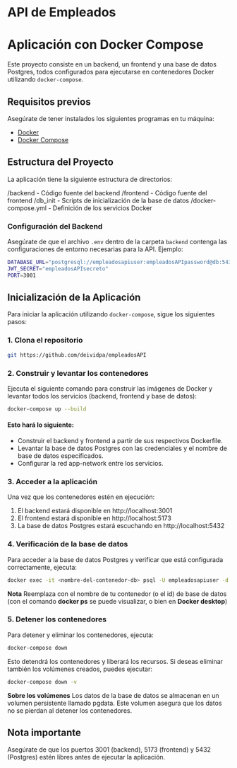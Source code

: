 # API de Empleados

# Aplicación con Docker Compose

Este proyecto consiste en un backend, un frontend y una base de datos Postgres, todos configurados para ejecutarse en contenedores Docker utilizando `docker-compose`.

## Requisitos previos

Asegúrate de tener instalados los siguientes programas en tu máquina:

- [Docker](https://www.docker.com/get-started)
- [Docker Compose](https://docs.docker.com/compose/install/)

## Estructura del Proyecto

La aplicación tiene la siguiente estructura de directorios:

/backend - Código fuente del backend 
/frontend - Código fuente del frontend 
/db_init - Scripts de inicialización de la base de datos 
/docker-compose.yml - Definición de los servicios Docker


### Configuración del Backend

Asegúrate de que el archivo `.env` dentro de la carpeta `backend` contenga las configuraciones de entorno necesarias para la API. Ejemplo:

```bash
DATABASE_URL="postgresql://empleadosapiuser:empleadosAPIpassword@db:5432/empleadosapidb"
JWT_SECRET="empleadosAPIsecreto"
PORT=3001
```

## Inicialización de la Aplicación

Para iniciar la aplicación utilizando `docker-compose`, sigue los siguientes pasos:

### 1. Clona el repositorio

```bash
git https://github.com/deividpa/empleadosAPI
```

### 2. Construir y levantar los contenedores
Ejecuta el siguiente comando para construir las imágenes de Docker y levantar todos los servicios (backend, frontend y base de datos):

```bash
docker-compose up --build
```

#### Esto hará lo siguiente:

- Construir el backend y frontend a partir de sus respectivos Dockerfile.
- Levantar la base de datos Postgres con las credenciales y el nombre de base de datos especificados.
- Configurar la red app-network entre los servicios.


### 3. Acceder a la aplicación
Una vez que los contenedores estén en ejecución:

1. El backend estará disponible en http://localhost:3001
2. El frontend estará disponible en http://localhost:5173
3. La base de datos Postgres estará escuchando en http://localhost:5432


### 4. Verificación de la base de datos
Para acceder a la base de datos Postgres y verificar que está configurada correctamente, ejecuta:

```bash
docker exec -it <nombre-del-contenedor-db> psql -U empleadosapiuser -d empleadosapidb
```
**Nota** Reemplaza <nombre-del-contenedor-db> con el nombre de tu contenedor (o el id) de base de datos (con el comando  **docker ps** se puede visualizar, o bien en **Docker desktop**)

### 5. Detener los contenedores

Para detener y eliminar los contenedores, ejecuta:

```bash
docker-compose down
```

Esto detendrá los contenedores y liberará los recursos. Si deseas eliminar también los volúmenes creados, puedes ejecutar:

```bash
docker-compose down -v
```

**Sobre los volúmenes**
Los datos de la base de datos se almacenan en un volumen persistente llamado pgdata. Este volumen asegura que los datos no se pierdan al detener los contenedores.

## Nota importante
Asegúrate de que los puertos 3001 (backend), 5173 (frontend) y 5432 (Postgres) estén libres antes de ejecutar la aplicación.